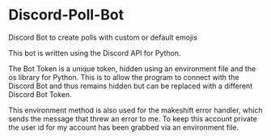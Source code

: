 # Discord-Poll-Bot
Discord Bot to create polls with custom or default emojis

This bot is written using the Discord API for Python.

The Bot Token is a unique token, hidden using an environment file and the os library for Python. This is to allow the program to connect with the Discord Bot and thus remains hidden but can be replaced with a different Discord Bot Token.

This environment method is also used for the makeshift error handler, which sends the message that threw an error to me. To keep this account private the user id for my account has been grabbed via an environment file.

